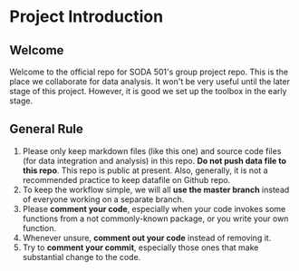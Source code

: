 # Project Introduction 



## Welcome

Welcome to the official repo for SODA 501's group project repo. This is the place we collaborate for data analysis. It won't be very useful until the later stage of this project. However, it is good we set up the toolbox in the early stage.



## General Rule

1. Please only keep markdown files (like this one) and source code files (for data integration and analysis) in this repo. **Do not push data file to this repo**. This repo is public at present. Also, generally, it is not a recommended practice to keep datafile on Github repo.
2. To keep the workflow simple, we will all **use the master branch** instead of everyone working on a separate branch. 
3. Please **comment your code**, especially when your code invokes some functions from a not commonly-known package, or you write your own function.  
4. Whenever unsure, **comment out your code** instead of removing it. 
5. Try to **comment your commit**, especially those ones that make substantial change to the code. 


